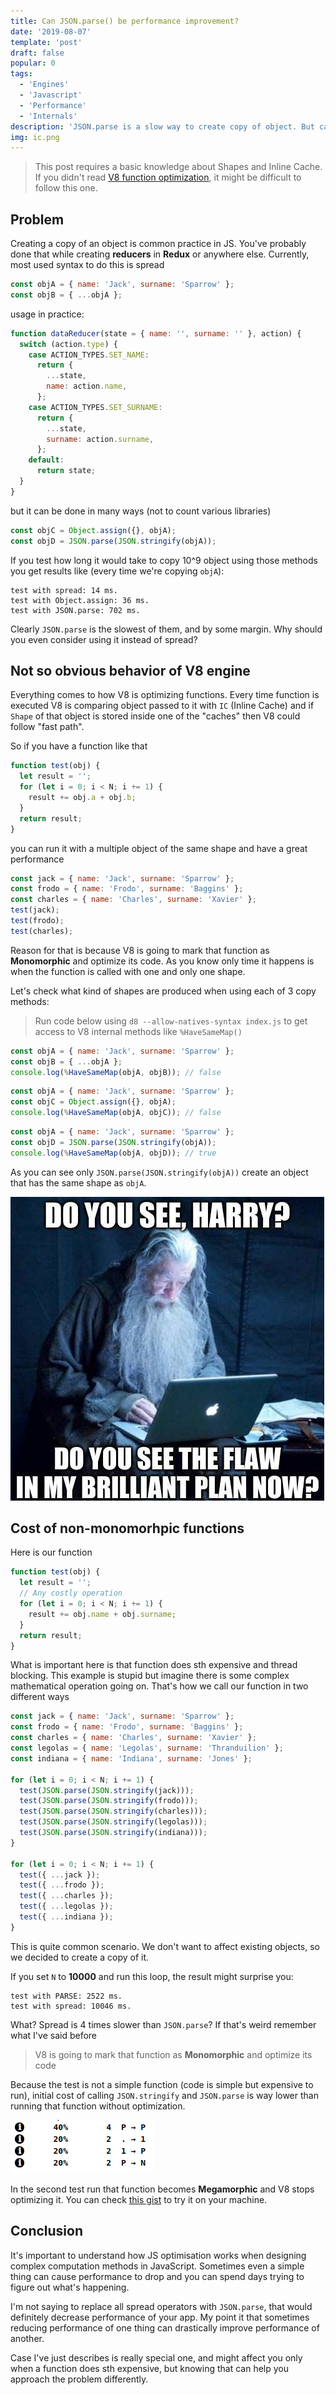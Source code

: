 ```yaml
---
title: Can JSON.parse() be performance improvement?
date: '2019-08-07'
template: 'post'
draft: false
popular: 0
tags:
  - 'Engines'
  - 'Javascript'
  - 'Performance'
  - 'Internals'
description: 'JSON.parse is a slow way to create copy of object. But can it actually improve performance of our code?'
img: ic.png
---
```


> This post requires a basic knowledge about Shapes and Inline Cache. If you didn't read [V8 function optimization](/2019/08/v-8-function-optimization), it might be difficult to follow this one.

## Problem

Creating a copy of an object is common practice in JS. You've probably done that while creating **reducers** in **Redux** or anywhere else. Currently, most used syntax to do this is spread

```javascript
const objA = { name: 'Jack', surname: 'Sparrow' };
const objB = { ...objA };
```

usage in practice:

```javascript
function dataReducer(state = { name: '', surname: '' }, action) {
  switch (action.type) {
    case ACTION_TYPES.SET_NAME:
      return {
        ...state,
        name: action.name,
      };
    case ACTION_TYPES.SET_SURNAME:
      return {
        ...state,
        surname: action.surname,
      };
    default:
      return state;
  }
}
```

but it can be done in many ways (not to count various libraries)

```javascript
const objC = Object.assign({}, objA);
const objD = JSON.parse(JSON.stringify(objA));
```

If you test how long it would take to copy 10^9 object using those methods you get results like (every time we're copying `objA`):

```
test with spread: 14 ms.
test with Object.assign: 36 ms.
test with JSON.parse: 702 ms.
```

Clearly `JSON.parse` is the slowest of them, and by some margin. Why should you even consider using it instead of spread?

## Not so obvious behavior of V8 engine

Everything comes to how V8 is optimizing functions. Every time function is executed V8 is comparing object passed to it with `IC` (Inline Cache) and if `Shape` of that object is stored inside one of the "caches" then V8 could follow "fast path".

So if you have a function like that

```javascript
function test(obj) {
  let result = '';
  for (let i = 0; i < N; i += 1) {
    result += obj.a + obj.b;
  }
  return result;
}
```

you can run it with a multiple object of the same shape and have a great performance

```javascript
const jack = { name: 'Jack', surname: 'Sparrow' };
const frodo = { name: 'Frodo', surname: 'Baggins' };
const charles = { name: 'Charles', surname: 'Xavier' };
test(jack);
test(frodo);
test(charles);
```

Reason for that is because V8 is going to mark that function as **Monomorphic** and optimize its code. As you know only time it happens is when the function is called with one and only one shape.

Let's check what kind of shapes are produced when using each of 3 copy methods:

> Run code below using `d8 --allow-natives-syntax index.js` to get access to V8 internal methods like `%HaveSameMap()`

```javascript
const objA = { name: 'Jack', surname: 'Sparrow' };
const objB = { ...objA };
console.log(%HaveSameMap(objA, objB)); // false
```

```javascript
const objA = { name: 'Jack', surname: 'Sparrow' };
const objC = Object.assign({}, objA);
console.log(%HaveSameMap(objA, objC)); // false
```

```javascript
const objA = { name: 'Jack', surname: 'Sparrow' };
const objD = JSON.parse(JSON.stringify(objA));
console.log(%HaveSameMap(objA, objD)); // true
```

As you can see only `JSON.parse(JSON.stringify(objA))` create an object that has the same shape as `objA`.

![Object](./meme-dumbledore.jpg)

## Cost of non-monomorhpic functions

Here is our function

```javascript
function test(obj) {
  let result = '';
  // Any costly operation
  for (let i = 0; i < N; i += 1) {
    result += obj.name + obj.surname;
  }
  return result;
}
```

What is important here is that function does sth expensive and thread blocking. This example is stupid but imagine there is some complex mathematical operation going on. That's how we call our function in two different ways

```javascript
const jack = { name: 'Jack', surname: 'Sparrow' };
const frodo = { name: 'Frodo', surname: 'Baggins' };
const charles = { name: 'Charles', surname: 'Xavier' };
const legolas = { name: 'Legolas', surname: 'Thranduilion' };
const indiana = { name: 'Indiana', surname: 'Jones' };

for (let i = 0; i < N; i += 1) {
  test(JSON.parse(JSON.stringify(jack)));
  test(JSON.parse(JSON.stringify(frodo)));
  test(JSON.parse(JSON.stringify(charles)));
  test(JSON.parse(JSON.stringify(legolas)));
  test(JSON.parse(JSON.stringify(indiana)));
}

for (let i = 0; i < N; i += 1) {
  test({ ...jack });
  test({ ...frodo });
  test({ ...charles });
  test({ ...legolas });
  test({ ...indiana });
}
```

This is quite common scenario. We don't want to affect existing objects, so we decided to create a copy of it.

If you set `N` to **10000** and run this loop, the result might surprise you:

```
test with PARSE: 2522 ms.
test with spread: 10046 ms.
```

What? Spread is 4 times slower than `JSON.parse`? If that's weird remember what I've said before

> V8 is going to mark that function as **Monomorphic** and optimize its code

Because the test is not a simple function (code is simple but expensive to run), initial cost of calling `JSON.stringify` and `JSON.parse` is way lower than running that function without optimization.

![Object](./ic.png)

In the second test run that function becomes **Megamorphic** and V8 stops optimizing it. You can check <a href="https://gist.github.com/burnpiro/03ebfca377bc037cda840757cddc528d" target="_blank">this gist</a> to try it on your machine.

## Conclusion

It's important to understand how JS optimisation works when designing complex computation methods in JavaScript. Sometimes even a simple thing can cause performance to drop and you can spend days trying to figure out what's happening.

I'm not saying to replace all spread operators with `JSON.parse`, that would definitely decrease performance of your app. My point it that sometimes reducing performance of one thing can drastically improve performance of another. 

Case I've just describes is really special one, and might affect you only when a function does sth expensive, but knowing that can help you approach the problem differently.
